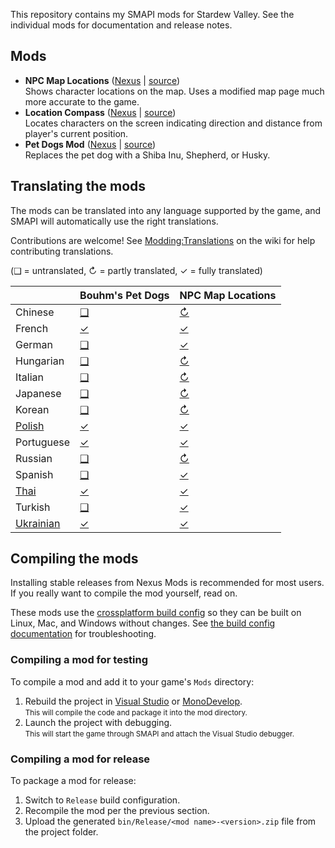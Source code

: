 ﻿﻿This repository contains my SMAPI mods for Stardew Valley. See the individual mods for
documentation and release notes.

## Mods
* **NPC Map Locations** ([Nexus](https://www.nexusmods.com/stardewvalley/mods/239) | [source](NPCMapLocations))  
  Shows character locations on the map. Uses a modified map page much more accurate to the game.
* **Location Compass** ([Nexus](https://www.nexusmods.com/stardewvalley/mods/3045) | [source](LocationCompass))  
  Locates characters on the screen indicating direction and distance from player's current position.
* **Pet Dogs Mod** ([Nexus](https://www.nexusmods.com/stardewvalley/mods/570) | [source](PetDogs))  
  Replaces the pet dog with a Shiba Inu, Shepherd, or Husky.

## Translating the mods
<!--

    This section is auto-generated using a script, there's no need to edit it manually.
    https://gist.github.com/Pathoschild/040ff6c8dc863ed2a7a828aa04447033

-->
The mods can be translated into any language supported by the game, and SMAPI will automatically
use the right translations.

Contributions are welcome! See [Modding:Translations](https://stardewvalleywiki.com/Modding:Translations)
on the wiki for help contributing translations.

(❑ = untranslated, ↻ = partly translated, ✓ = fully translated)

&nbsp;      | Bouhm's Pet Dogs                                          | NPC Map Locations
:---------- | :-------------------------------------------------------- | :--------------------------------
Chinese     | [❑](PetDogs/%5BCP%5D%20Bouhm's%20Pet%20Dogs/i18n)         | [↻](NPCMapLocations/i18n/zh.json)
French      | [✓](PetDogs/%5BCP%5D%20Bouhm's%20Pet%20Dogs/i18n/fr.json) | [✓](NPCMapLocations/i18n/fr.json)
German      | [❑](PetDogs/%5BCP%5D%20Bouhm's%20Pet%20Dogs/i18n)         | [✓](NPCMapLocations/i18n/de.json)
Hungarian   | [❑](PetDogs/%5BCP%5D%20Bouhm's%20Pet%20Dogs/i18n)         | [↻](NPCMapLocations/i18n/hu.json)
Italian     | [❑](PetDogs/%5BCP%5D%20Bouhm's%20Pet%20Dogs/i18n)         | [↻](NPCMapLocations/i18n/it.json)
Japanese    | [❑](PetDogs/%5BCP%5D%20Bouhm's%20Pet%20Dogs/i18n)         | [↻](NPCMapLocations/i18n/ja.json)
Korean      | [❑](PetDogs/%5BCP%5D%20Bouhm's%20Pet%20Dogs/i18n)         | [↻](NPCMapLocations/i18n/ko.json)
[Polish]    | [✓](PetDogs/%5BCP%5D%20Bouhm's%20Pet%20Dogs/i18n/pl.json) | [✓](NPCMapLocations/i18n/pl.json)
Portuguese  | [✓](PetDogs/%5BCP%5D%20Bouhm's%20Pet%20Dogs/i18n/pt.json) | [✓](NPCMapLocations/i18n/pt.json)
Russian     | [❑](PetDogs/%5BCP%5D%20Bouhm's%20Pet%20Dogs/i18n)         | [↻](NPCMapLocations/i18n/ru.json)
Spanish     | [❑](PetDogs/%5BCP%5D%20Bouhm's%20Pet%20Dogs/i18n)         | [✓](NPCMapLocations/i18n/es.json)
[Thai]      | [✓](PetDogs/%5BCP%5D%20Bouhm's%20Pet%20Dogs/i18n/th.json) | [✓](NPCMapLocations/i18n/th.json)
Turkish     | [❑](PetDogs/%5BCP%5D%20Bouhm's%20Pet%20Dogs/i18n)         | [✓](NPCMapLocations/i18n/tr.json)
[Ukrainian] | [✓](PetDogs/%5BCP%5D%20Bouhm's%20Pet%20Dogs/i18n/uk.json) | [✓](NPCMapLocations/i18n/uk.json)

[Polish]: https://www.nexusmods.com/stardewvalley/mods/3616
[Thai]: https://www.nexusmods.com/stardewvalley/mods/7052
[Ukrainian]: https://www.nexusmods.com/stardewvalley/mods/8427

## Compiling the mods
Installing stable releases from Nexus Mods is recommended for most users. If you really want to
compile the mod yourself, read on.

These mods use the [crossplatform build config](https://smapi.io/package) so they can be built on
Linux, Mac, and Windows without changes. See [the build config documentation](https://smapi.io/package)
for troubleshooting.

### Compiling a mod for testing
To compile a mod and add it to your game's `Mods` directory:

1. Rebuild the project in [Visual Studio](https://www.visualstudio.com/vs/community/) or
   [MonoDevelop](https://www.monodevelop.com/).  
   <small>This will compile the code and package it into the mod directory.</small>
2. Launch the project with debugging.  
   <small>This will start the game through SMAPI and attach the Visual Studio debugger.</small>

### Compiling a mod for release
To package a mod for release:

1. Switch to `Release` build configuration.
2. Recompile the mod per the previous section.
3. Upload the generated `bin/Release/<mod name>-<version>.zip` file from the project folder.
